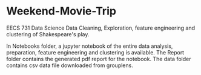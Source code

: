 # Weekend-Movie-Trip
EECS 731 Data Science
Data Cleaning, Exploration, feature engineering and clustering of Shakespeare's play.

In Notebooks folder, a jupyter notebook of the entire data analysis, preparation, feature engineering and clustering is available. The Report folder contains the generated pdf report for the notebook. The data folder contains csv data file downloaded from grouplens.

